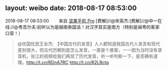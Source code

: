 layout: weibo
date: 2018-08-17 08:53:00
---
<meta name="referrer" content="no-referrer" />

2018-08-17 08:53:00  &nbsp;&nbsp;&nbsp;&nbsp;&nbsp;&nbsp; 来自 <a href="http://app.weibo.com/t/feed/Z4AgP" rel="nofollow">坚果手机 Pro</a>
[费解]//@宋英杰:[费解]//@中一在线://@粤吾尔夫:初听以为是越南泰国话！对汉字其实是南方（特别是闽粤的客家口音！）
>  @忧国忧民王全杰: 【中国古代的发音】人人都知道我国古代人发言和现代差别很大，但古代历朝到底怎么发音，一直是个悬案，一一因为当时没有录音机，张江的视频给我们再现了历代发音，听一听判断一下，是否确有道理。http://t.cn/RDnA7RC http://t.cn/R2LRctq ​​​
